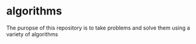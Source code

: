 # algorithms

The puropse of this repository is to take problems and solve them using a variety of algorithms

